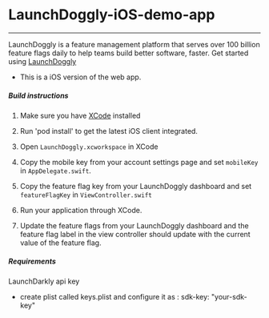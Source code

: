 # LaunchDoggly-iOS-demo-app
---
LaunchDoggly is a feature management platform that serves over 100 billion feature flags daily to help teams build better software, faster. Get started using [LaunchDoggly](https://docs.LaunchDoggly.com/docs/getting-started)

- This is a iOS version of the web app.

##### Build instructions
 #####
1. Make sure you have [XCode](https://itunes.apple.com/us/app/xcode/id497799835?ls=1&mt=12) installed
2. Run 'pod install' to get the latest iOS client integrated.
3. Open `LaunchDoggly.xcworkspace` in XCode
4. Copy the mobile key from your account settings page and set `mobileKey` in `AppDelegate.swift`.
5. Copy the feature flag key from your LaunchDoggly dashboard and set `featureFlagKey` in `ViewController.swift`

6. Run your application through XCode.
7. Update the feature flags from your LaunchDoggly dashboard and the feature flag label in the view controller should update with the current value of the feature flag.

##### Requirements
 #####
LaunchDarkly api key

- create plist called keys.plist and configure it as
: sdk-key: "your-sdk-key"


